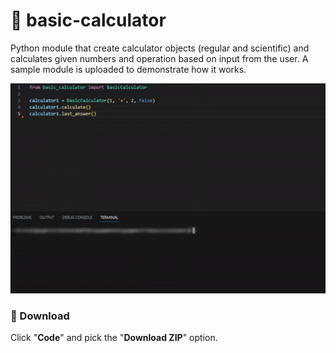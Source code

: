 # 🧮 basic-calculator

Python module that create calculator objects (regular and scientific) and calculates given numbers and operation based on input from the user.
A sample module is uploaded to demonstrate how it works.

![](demo.gif)

### 📂 Download

Click "**Code**" and pick the "**Download ZIP**" option.
